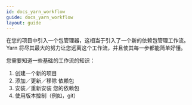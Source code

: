 ```yaml
---
id: docs_yarn_workflow
guide: docs_yarn_workflow
layout: guide
---
```


在您的项目中引入一个包管理器，这相当于引入了一个新的依赖包管理工作流。
Yarn 将尽其最大的努力让您远离这个工作流，并且使其每一步都能简单好懂。

您需要知道一些基础的工作流的知识：

  1. 创建一个新的项目
  2. 添加／更新／移除 依赖包
  3. 安装／重新安装 您的依赖包
  4. 使用版本控制（例如，git）
